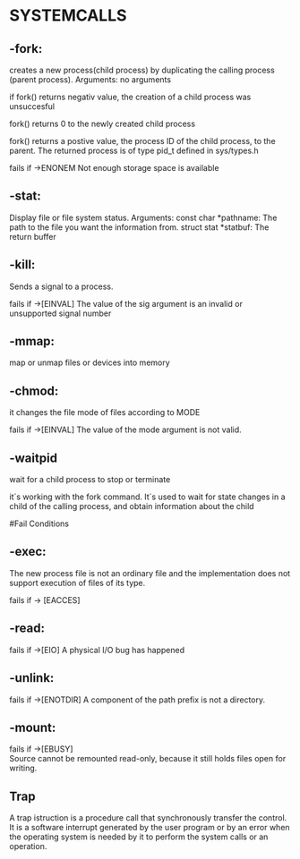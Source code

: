 # SYSTEMCALLS

## -fork:
creates a new process(child process) by duplicating the calling process (parent process).
Arguments: no arguments

if fork() returns negativ value, the  creation of a child process was unsuccesful

fork() returns 0 to the newly created child process

fork() returns a postive value, the process ID of the child process, to the parent. The returned process is of type pid_t defined in sys/types.h

fails if 
->ENONEM
Not enough storage space is available

## -stat:
Display file or file system status.
Arguments: 
const char *pathname: The path to the file you want the information from.
struct stat *statbuf: The return buffer

## -kill:
Sends a signal to a process.

fails if
->[EINVAL]
The value of the sig argument is an invalid or unsupported signal number

## -mmap:
map or unmap files or devices into memory

## -chmod:
it changes the file mode of files according to MODE

fails if
->[EINVAL]
The value of the mode argument is not valid.

## -waitpid
wait for a child process to stop or terminate

it´s working with the fork command. It´s used to wait for state changes in a child of the calling process, and obtain information about the child

#Fail Conditions

## -exec: 

The new process file is not an ordinary file and the implementation does not support execution of files of its type.

fails if
-> [EACCES]    

## -read:      
fails if
->[EIO]
A physical I/O bug has happened

## -unlink:   
fails if
->[ENOTDIR]
A component of the path prefix is not a directory.

## -mount:  
fails if
->[EBUSY]  
Source cannot be remounted read-only, because it still holds
files open for writing.

## Trap
A trap istruction is a procedure call that synchronously transfer the control.
It is a software interrupt generated by the user program or by an error when the operating system is needed by it to perform the system calls or an operation.







